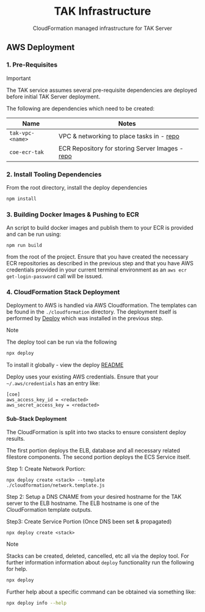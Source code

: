 <h1 align=center>TAK Infrastructure</h1>

<p align=center>CloudFormation managed infrastructure for TAK Server</p>

## AWS Deployment

### 1. Pre-Requisites

> [!IMPORTANT]
> The TAK service assumes several pre-requisite dependencies are deployed before
> initial TAK Server deployment.

The following are dependencies which need to be created:

| Name                  | Notes |
| --------------------- | ----- |
| `tak-vpc-<name>`      | VPC & networking to place tasks in - [repo](https://github.com/dfpc-coe/vpc) |
| `coe-ecr-tak`         | ECR Repository for storing Server Images - [repo](https://github.com/dfpc-coe/ecr)     |

### 2. Install Tooling Dependencies

From the root directory, install the deploy dependencies

```sh
npm install
```

### 3. Building Docker Images & Pushing to ECR

An script to build docker images and publish them to your ECR is provided and can be run using:

```
npm run build
```

from the root of the project. Ensure that you have created the necessary ECR repositories as described in the
previous step and that you have AWS credentials provided in your current terminal environment as an `aws ecr get-login-password`
call will be issued.

### 4. CloudFormation Stack Deployment
Deployment to AWS is handled via AWS Cloudformation. The templates can be found in the `./cloudformation`
directory. The deployment itself is performed by [Deploy](https://github.com/openaddresses/deploy) which
was installed in the previous step.

> [!NOTE]
> The deploy tool can be run via the following
>
> ```sh
> npx deploy
> ```
>
> To install it globally - view the deploy [README](https://github.com/openaddresses/deploy)
>
> Deploy uses your existing AWS credentials. Ensure that your `~/.aws/credentials` has an entry like:
>
> ```
> [coe]
> aws_access_key_id = <redacted>
> aws_secret_access_key = <redacted>
> ```

#### Sub-Stack Deployment

The CloudFormation is split into two stacks to ensure consistent deploy results.

The first portion deploys the ELB, database and all necessary related filestore
components. The second portion deploys the ECS Service itself.

Step 1: Create Network Portion:

```
npx deploy create <stack> --template ./cloudformation/network.template.js
```

Step 2: Setup a DNS CNAME from your desired hostname for the TAK server to the ELB hostname. The ELB hostname is one of the CloudFormation template outputs.

Step3: Create Service Portion (Once DNS been set & propagated)

```
npx deploy create <stack>
```
> [!NOTE]
> Stacks can be created, deleted, cancelled, etc all via the deploy tool. For further information
> information about `deploy` functionality run the following for help.
>
> ```sh
> npx deploy
> ```
>
> Further help about a specific command can be obtained via something like:
>
> ```sh
> npx deploy info --help
> ```


